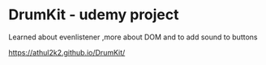 # DrumKit - udemy project


Learned about evenlistener ,more about DOM  and to add sound to buttons 

https://athul2k2.github.io/DrumKit/
